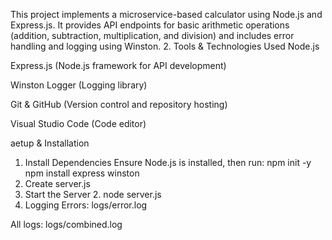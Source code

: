 This project implements a microservice-based calculator using Node.js and Express.js. It provides API endpoints for basic arithmetic operations (addition, subtraction, multiplication, and division) and includes error handling and logging using Winston.
2. Tools & Technologies Used
Node.js

Express.js (Node.js framework for API development)

Winston Logger (Logging library)

Git & GitHub (Version control and repository hosting)

Visual Studio Code (Code editor)


aetup & Installation
1. Install Dependencies
Ensure Node.js is installed, then run:
npm init -y  
npm install express winston
2. Create server.js
3. Start the Server
   2. node server.js
4. Logging
   Errors: logs/error.log

All logs: logs/combined.log
